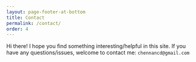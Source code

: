```yaml
---
layout: page-footer-at-bottom
title: Contact
permalink: /contact/
order: 4
---
```


Hi there! I hope you find something interesting/helpful in this site. If you have any questions/issues, welcome to contact me: `chennancd@gmail.com`
